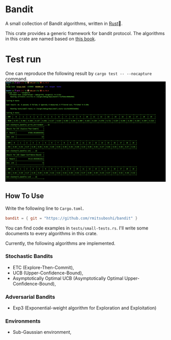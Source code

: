 # Bandit
A small collection of Bandit algorithms, written in [Rust](https://www.rust-lang.org/)🦀.

This crate provides a generic framework for bandit protocol.
The algorithms in this crate are named 
based on [this book](https://tor-lattimore.com/downloads/book/book.pdf).


# Test run
One can reproduce the following result by `cargo test -- --nocapture` command.
![demo image](img/demo.png)


## How To Use
Write the following line to `Cargo.toml`.
```toml
bandit = { git = "https://github.com/rmitsuboshi/bandit" }
```

You can find code examples in `tests/small-tests.rs`.
I'll write some documents to every algorithms in this crate.


Currently, the following algorithms are implemented.
### Stochastic Bandits
- ETC (Explore-Then-Commit),
- UCB (Upper-Confidence-Bound),
- Asymptotically Optimal UCB (Asymptotically Optimal Upper-Confidence-Bound),

### Adversarial Bandits
- Exp3 (Exponential-weight algorithm for Exploration and Exploitation)


### Environments
- Sub-Gaussian environment,
